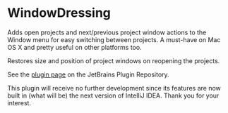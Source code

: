 WindowDressing
==============

Adds open projects and next/previous project window actions to the Window menu for easy switching
between projects. A must-have on Mac OS X and pretty useful on other platforms too.

Restores size and position of project windows on reopening the projects.

See the [plugin page](http://plugins.intellij.net/plugin/?id=998) on the JetBrains Plugin Repository.

This plugin will receive no further development since its features are now built in (what will be) the
next version of IntelliJ IDEA. Thank you for your interest.

